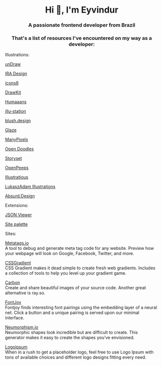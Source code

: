 <h1 align="center">Hi 👋, I'm Eyvindur</h1>
<h3 align="center">A passionate frontend developer from Brazil</h3>

<h3 align="center">That's a list of resources I've encountered on my way as a developer:</h3>
<p align="left">
  Illustrations:
</p>


<a href="https://undraw.co/illustrations" target="_bank">unDraw</a>

<a href="https://iradesign.io/illustrations" target="_bank">IRA Design</a>

<a href="https://icons8.com/illustrations" target="_bank">icons8</a>

<a href="https://www.drawkit.io/" target="_bank">DrawKit</a>

<a href="https://www.humaaans.com/" target="_bank">Humaaans</a>

<a href="https://themeisle.com/illustrations/" target="_bank">illu-station</a>

<a href="https://blush.design/" target="_bank">blush.design</a>

<a href="https://www.glazestock.com/" target="_bank">Glaze</a>

<a href="https://www.manypixels.co/gallery" target="_bank">ManyPixels</a>

<a href="https://www.opendoodles.com/" target="_bank">Open Doodles</a>

<a href="https://storyset.com/" target="_bank">Storyset</a>

<a href="https://www.openpeeps.com/" target="_bank">OpenPeeps</a>

<a href="https://illustratious.com/?category=illustration&premium=false" target="_bank">Illustratious</a>

<a href="https://lukaszadam.com/illustrations" target="_bank">LukaszAdam Illustrations</a>

<a href="https://absurd.design/" target="_bank">Absurd.Design</a>




<p align="left" >
  Extensions:
</p>

<a href="https://github.com/tulios/json-viewer" target="_bank">JSON Viewer</a>

<a href="http://palette.site/" target="_bank">Site palette</a>


<p align="left" font-size="60">
  Sites:
</p>

<a href="https://metatags.io/" target="_bank">Metatags.io</a>
<br>
<span>A tool to debug and generate meta tag code for any website. Preview how your webpage will look on Google, Facebook, Twitter, and more.</span>

<a href="https://cssgradient.io/gradient-backgrounds/" target="_bank">CSSGradient</a>
<br>
<span>CSS Gradient makes it dead simple to create fresh web gradients. Includes a collection of tools to help you level up your gradient game.</span>

<a href="https://carbon.now.sh/" target="_bank">Carbon</a>
<br>
<span>Create and share beautiful images of your source code. Another great alternative is ray.so.</span>

<a href="https://fontjoy.com/" target="_bank">FontJoy</a>
<br>
<span>Fontjoy finds interesting font pairings using the embedding layer of a neural net. Click a button and a unique pairing is served upon our minimal interface.</span>

<a href="https://neumorphism.io/#e0e0e0" target="_bank">Neumorphism.io</a>
<br>
<span>Neumorphic shapes look incredible but are difficult to create. This generator makes it easy to create the shapes you’ve envisioned.</span>

<a href="https://logoipsum.com" target="_bank">Logoipsum</a>
<br>
<span>When in a rush to get a placeholder logo, feel free to use Logo Ipsum with tons of available choices and different logo designs fitting every need.</span>

